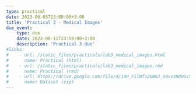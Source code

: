 ```yaml
---
type: practical
date: 2023-06-05T13:00:00+3:00
title: 'Practical 3 - Medical Images'
due_event: 
    type: due
    date: 2023-06-11T23:59:00+3:00
    description: 'Practical 3 due'
#links:
#    - url: /static_files/practicals/lab3_medical_images.html
#      name: Practical (html)
#    - url: /static_files/practicals/lab3_medical_images.rmd
#      name: Practical (rmd)
#    - url: https://drive.google.com/file/d/14H_FilWf12ONOJ_G4vvzNDDGvY7Ccqtm/view?usp=sharing
#      name: Dataset (zip)
---
```


